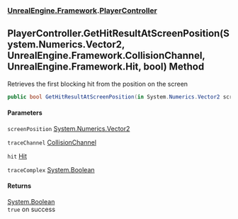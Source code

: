 ### [UnrealEngine.Framework](./UnrealEngine-Framework.md 'UnrealEngine.Framework').[PlayerController](./PlayerController.md 'UnrealEngine.Framework.PlayerController')
## PlayerController.GetHitResultAtScreenPosition(System.Numerics.Vector2, UnrealEngine.Framework.CollisionChannel, UnrealEngine.Framework.Hit, bool) Method
Retrieves the first blocking hit from the position on the screen  
```csharp
public bool GetHitResultAtScreenPosition(in System.Numerics.Vector2 screenPosition, UnrealEngine.Framework.CollisionChannel traceChannel, ref UnrealEngine.Framework.Hit hit, bool traceComplex=false);
```
#### Parameters
<a name='UnrealEngine-Framework-PlayerController-GetHitResultAtScreenPosition(System-Numerics-Vector2_UnrealEngine-Framework-CollisionChannel_UnrealEngine-Framework-Hit_bool)-screenPosition'></a>
`screenPosition` [System.Numerics.Vector2](https://docs.microsoft.com/en-us/dotnet/api/System.Numerics.Vector2 'System.Numerics.Vector2')  
  
<a name='UnrealEngine-Framework-PlayerController-GetHitResultAtScreenPosition(System-Numerics-Vector2_UnrealEngine-Framework-CollisionChannel_UnrealEngine-Framework-Hit_bool)-traceChannel'></a>
`traceChannel` [CollisionChannel](./CollisionChannel.md 'UnrealEngine.Framework.CollisionChannel')  
  
<a name='UnrealEngine-Framework-PlayerController-GetHitResultAtScreenPosition(System-Numerics-Vector2_UnrealEngine-Framework-CollisionChannel_UnrealEngine-Framework-Hit_bool)-hit'></a>
`hit` [Hit](./Hit.md 'UnrealEngine.Framework.Hit')  
  
<a name='UnrealEngine-Framework-PlayerController-GetHitResultAtScreenPosition(System-Numerics-Vector2_UnrealEngine-Framework-CollisionChannel_UnrealEngine-Framework-Hit_bool)-traceComplex'></a>
`traceComplex` [System.Boolean](https://docs.microsoft.com/en-us/dotnet/api/System.Boolean 'System.Boolean')  
  
#### Returns
[System.Boolean](https://docs.microsoft.com/en-us/dotnet/api/System.Boolean 'System.Boolean')  
`true` on success  
